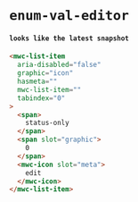 # `enum-val-editor`

#### `looks like the latest snapshot`

```html
<mwc-list-item
  aria-disabled="false"
  graphic="icon"
  hasmeta=""
  mwc-list-item=""
  tabindex="0"
>
  <span>
    status-only
  </span>
  <span slot="graphic">
    0
  </span>
  <mwc-icon slot="meta">
    edit
  </mwc-icon>
</mwc-list-item>

```

